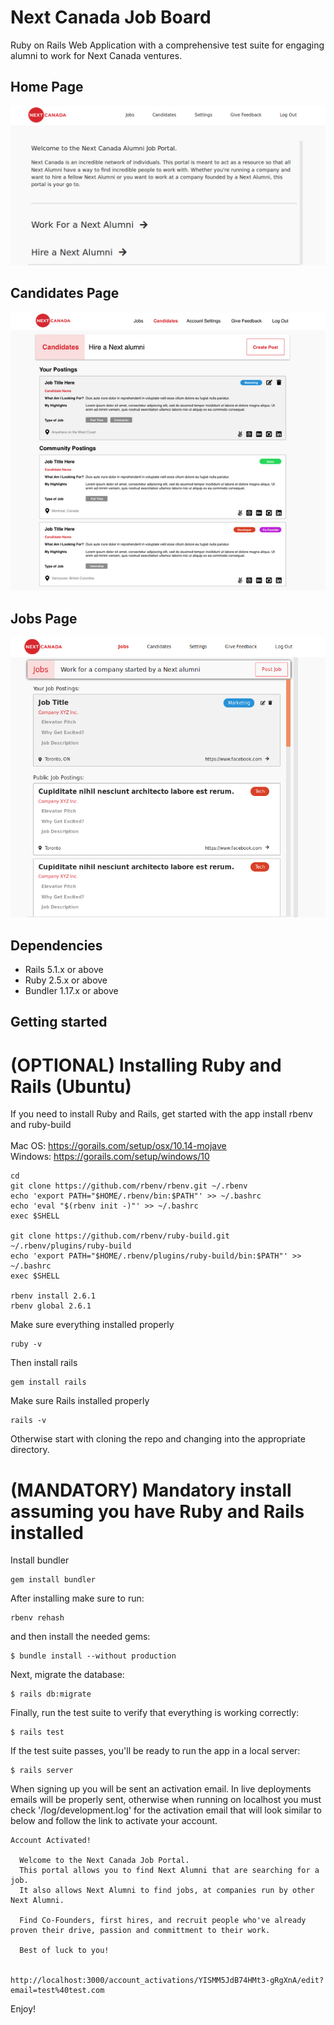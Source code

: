 # Next Canada Job Board

Ruby on Rails Web Application with a comprehensive test suite for engaging alumni to work for Next Canada ventures.

## Home Page
![HomePage](https://raw.githubusercontent.com/49V/Next-Job-Board/master/docs/HomePage.png)

## Candidates Page
![Candidates](https://raw.githubusercontent.com/49V/Next-Job-Board/master/docs/Candidates.png)

## Jobs Page
![Jobs](https://raw.githubusercontent.com/49V/Next-Job-Board/master/docs/Jobs.png)

## Dependencies

- Rails 5.1.x or above
- Ruby 2.5.x or above
- Bundler 1.17.x or above

## Getting started

# (OPTIONAL) Installing Ruby and Rails (Ubuntu)

If you need to install Ruby and Rails, get started with the app install rbenv and ruby-build <br/>
<br/>
Mac OS: https://gorails.com/setup/osx/10.14-mojave <br/>
Windows: https://gorails.com/setup/windows/10 <br/>

```
cd
git clone https://github.com/rbenv/rbenv.git ~/.rbenv
echo 'export PATH="$HOME/.rbenv/bin:$PATH"' >> ~/.bashrc
echo 'eval "$(rbenv init -)"' >> ~/.bashrc
exec $SHELL

git clone https://github.com/rbenv/ruby-build.git ~/.rbenv/plugins/ruby-build
echo 'export PATH="$HOME/.rbenv/plugins/ruby-build/bin:$PATH"' >> ~/.bashrc
exec $SHELL

rbenv install 2.6.1
rbenv global 2.6.1
```

Make sure everything installed properly
```
ruby -v
```
Then install rails
```
gem install rails
```

Make sure Rails installed properly
```
rails -v
```

Otherwise start with cloning the repo and changing into the appropriate directory.

# (MANDATORY) Mandatory install assuming you have Ruby and Rails installed

Install bundler
```
gem install bundler
```

After installing make sure to run:
```
rbenv rehash
```

and then install the needed gems:

```
$ bundle install --without production
```

Next, migrate the database:

```
$ rails db:migrate
```

Finally, run the test suite to verify that everything is working correctly:

```
$ rails test
```

If the test suite passes, you'll be ready to run the app in a local server:

```
$ rails server
```

When signing up you will be sent an activation email. In live deployments emails will be properly sent, otherwise when running on localhost you must check '/log/development.log' for the activation email that will look similar to below and follow the link to activate your account.
```
Account Activated!

  Welcome to the Next Canada Job Portal.
  This portal allows you to find Next Alumni that are searching for a job.
  It also allows Next Alumni to find jobs, at companies run by other Next Alumni.

  Find Co-Founders, first hires, and recruit people who've already proven their drive, passion and committment to their work.

  Best of luck to you!


http://localhost:3000/account_activations/YISMM5JdB74HMt3-gRgXnA/edit?email=test%40test.com
```

Enjoy!
